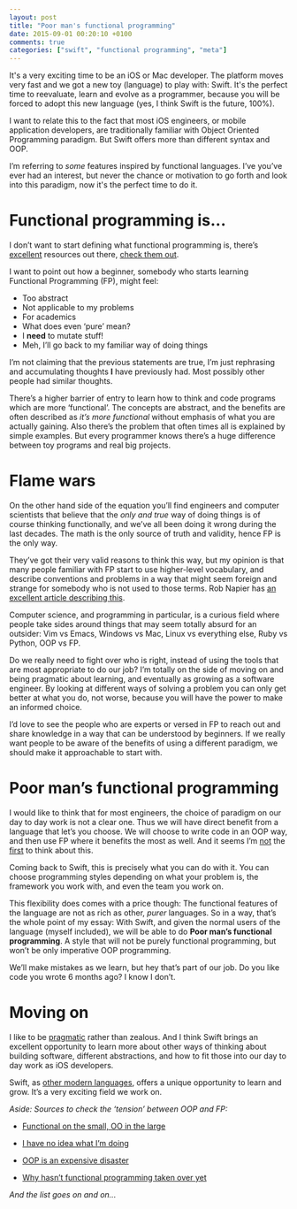 ```yaml
---
layout: post
title: "Poor man's functional programming"
date: 2015-09-01 00:20:10 +0100
comments: true
categories: ["swift", "functional programming", "meta"]
---
```


It's a very exciting time to be an iOS or Mac developer. The platform moves very fast and we got a new toy (language) to play with: Swift. It's the perfect time to reevaluate, learn and evolve as a programmer, because you will be forced to adopt this new language (yes, I think Swift is the future, 100%).

I want to relate this to the fact that most iOS engineers, or mobile application developers, are traditionally familiar with Object Oriented Programming paradigm. But Swift offers more than different syntax and OOP.

I’m referring to *some* features inspired by functional languages. I’ve you’ve ever had an interest, but never the chance or motivation to go forth and look into this paradigm, now it's the perfect time to do it.

<!-- more -->

# Functional programming is...

I don’t want to start defining what functional programming is, there’s [excellent](http://harlankellaway.com/blog/2015/08/10/swift-functional-programming-intro/) resources out there, [check them out](https://www.objc.io/books/).

I want to point out how a beginner, somebody who starts learning Functional Programming (FP), might feel:

- Too abstract
- Not applicable to my problems
- For academics
- What does even ‘pure’ mean?
- I **need** to mutate stuff!
- Meh, I’ll go back to my familiar way of doing things

I’m not claiming that the previous statements are true, I’m just rephrasing and accumulating thoughts **I** have previously had. Most possibly other people had similar thoughts.

There’s a higher barrier of entry to learn how to think and code programs which are more ‘functional’. The concepts are abstract,  and the benefits are often described as *it’s more functional* without emphasis of what you are actually gaining. Also there’s the problem that often times all is explained by simple examples. But every programmer knows there’s a huge difference between toy programs and real big projects.

# Flame wars

On the other hand side of the equation you’ll find engineers and computer scientists that believe that the *only and true* way of doing things is of course thinking functionally, and we’ve all been doing it wrong during the last decades. The math is the only source of truth and validity, hence FP is the only way.

They’ve got their very valid reasons to think this way, but my opinion is that many people familiar with FP start to use higher-level vocabulary, and describe conventions and problems in a way that might seem foreign and strange for somebody who is not used to those terms. Rob Napier has [an excellent article describing this](http://robnapier.net/haskell-overlords).

Computer science, and programming in particular, is a curious field where people take sides around things that may seem totally absurd for an outsider: Vim vs Emacs, Windows vs Mac, Linux vs everything else, Ruby vs Python, OOP vs FP.

Do we really need to fight over who is right, instead of using the tools that are most appropriate to do our job? I’m totally on the side of moving on and being pragmatic about learning, and eventually as growing as a software engineer. By looking at different ways of solving a problem you can only get better at what you do, not worse, because you will have the power to make an informed choice.

I’d love to see the people who are experts or versed in FP to reach out and share knowledge in a way that can be understood by beginners. If we really want people to be aware of the benefits of using a different paradigm, we should make it approachable to start with.

# Poor man’s functional programming

I would like to think that for most engineers, the choice of paradigm on our day to day work is not a clear one. Thus we will have direct benefit from a language that let’s you choose. We will choose to write code in an OOP way, and then use FP where it benefits the most as well. And it seems I’m [not](https://realm.io/news/altconf-saul-mora-object-orientated-functional-programming/) the [first](http://www.johndcook.com/blog/2009/03/23/functional-in-the-small-oo-in-the-large/) to think about this.

Coming back to Swift, this is precisely what you can do with it. You can choose programming styles depending on what your problem is, the framework you work with, and even the team you work on. 

This flexibility does comes with a price though: The functional features of the language are not as rich as other, *purer* languages. So in a way, that’s the whole point of my essay: With Swift, and given the normal users of the language (myself included), we will be able to do **Poor man’s functional programming**. A style that will not be purely functional programming, but won’t be only imperative OOP programming.

We’ll make mistakes as we learn, but hey that’s part of our job. Do you like code you wrote 6 months ago? I know I don’t.

# Moving on

I like to be [pragmatic](https://pragprog.com/book/tpp/the-pragmatic-programmer) rather than zealous. And I think Swift brings an excellent opportunity to learn more about other ways of thinking about building software, different abstractions, and how to fit those into our day to day work as iOS developers.

Swift, as [other modern languages](http://www.scala-lang.org/), offers a unique opportunity to learn and grow. It’s a very exciting field we work on.

*Aside: Sources to check the ‘tension’ between OOP and FP:*

- [Functional on the small, OO in the large](http://www.johndcook.com/blog/2009/03/23/functional-in-the-small-oo-in-the-large/)
- [I have no idea what I’m doing](https://realm.io/news/altconf-graham-lee-i-have-no-idea-what-i-m-doing/)

- [OOP is an expensive disaster](http://www.smashcompany.com/technology/object-oriented-programming-is-an-expensive-disaster-which-must-end)

- [Why hasn’t functional programming taken over yet](http://stackoverflow.com/questions/2835801/why-hasnt-functional-programming-taken-over-yet)

*And the list goes on and on...*





